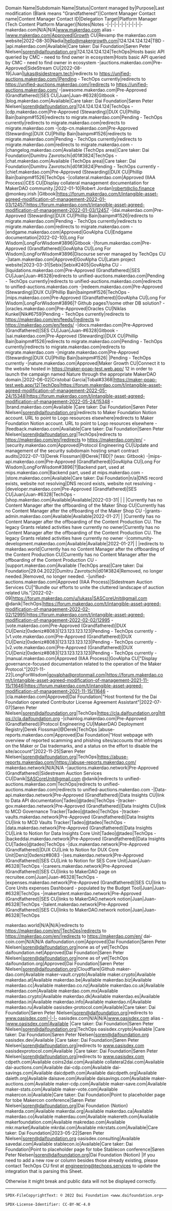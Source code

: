 Domain Name|Subdomain Name|Status|Content managed by|Purpose|Last modification (Blank means "Grandfathered")|Content Manager Contact name|Content Manager Contact ID|Delegation Target|Platform Manager (Tech Content Platform Manager)|Notes|Notes
-|-|-|-|-|-|-|-|-|-|-
makerdao.com|N/A|N/A|www.makerdao.com alias
-|www.makerdao.com|Approved|Growth CU|Revamp the makerdao.com website|2022-08-30|Nadia|hello@makergrowth.com|124.124.124.124|TBD
-|api.makerdao.com|Available|Care taker: Dai Foundation|Søren Peter Nielsen|soren@daifoundation.org|124.124.124.124|TechOps|Hosts basic API queried by CMC - need to find owner in ecosystem|Hosts basic API queried by CMC - need to find owner in ecosystem
-|auctions.makerdao.com|Pre-Approved|SideStream CU|2022-08-19|Juan|lukas@sidestream.tech|redirects to https://unified-auctions.makerdao.com/|Pending - TechOps currently|redirects to https://unified-auctions.makerdao.com/|redirects to https://unified-auctions.makerdao.com/
-|awesome.makerdao.com|Pre-Approved (Grandfathered)|SES CU|Juan|Juan-#6328|Gitbook
-|blog.makerdao.com|Available|Care taker: Dai Foundation|Søren Peter Nielsen|soren@daifoundation.org|124.124.124.124|TechOps 
-|cdp.makerdao.com|Pre-Approved (Stewarding)|DUX CU|Phillip Bain|bainpm#1526|redirects to migrate.makerdao.com|Pending - TechOps currently|redirects to migrate.makerdao.com|redirects to migrate.makerdao.com
-|cdp-cn.makerdao.com|Pre-Approved (Stewarding)|DUX CU|Phillip Bain|bainpm#1526|redirects to migrate.makerdao.com|Pending - TechOps currently|redirects to migrate.makerdao.com|redirects to migrate.makerdao.com
-|changelog.makerdao.com|Available (TechOps area)|Care taker: Dai Foundation|Dumitru Zavrotschi|d01#3824|TechOps 
-|chat.makerdao.com|Available (TechOps area)|Care taker: Dai Foundation|Dumitru Zavrotschi|d01#3824|Pending - TechOps currently
-|chief.makerdao.com|Pre-Approved (Stewarding)|DUX CU|Phillip Bain|bainpm#1526|TechOps
-|collateral.makerdao.com|Approved (IIAA Process)|CES CU|Display collateral management documentation for MakerDAO community.|2022-01-10|Robert Jordan|robert@clio.finance
@monkey.irish
|Gitbook|https://forum.makerdao.com/t/intangible-asset-agreed-modification-of-management-2022-01-03/12457|https://forum.makerdao.com/t/intangible-asset-agreed-modification-of-management-2022-01-03/12457
-|dai.makerdao.com|Pre-Approved (Stewarding)|DUX CU|Phillip Bain|bainpm#1526|redirects to migrate.makerdao.com|Pending - TechOps currently|redirects to migrate.makerdao.com|redirects to migrate.makerdao.com
-|endgame.makerdao.com|Approved|GovAlpha CU|Endgame documentation|2022-02-10|Long For Wisdom|LongForWisdom#3896|Gitbook
-|forum.makerdao.com|Pre-Approved (Grandfathered)|GovAlpha CU|Long For Wisdom|LongForWisdom#3896|Discourse server managed by TechOps CU
-|latam.makerdao.com|Approved|GovAlpha CU|Latam project website|2023-03-31|Sebix|Sebix#2405|GovAlpha CU
-|liquidations.makerdao.com|Pre-Approved (Grandfathered)|SES CU|Juan|Juan-#6328|redirects to unified-auctions.makerdao.com|Pending - TechOps currently|redirects to unified-auctions.makerdao.com|redirects to unified-auctions.makerdao.com
-|redeem.makerdao.com|Pre-Approved (Stewarding)|DUX CU|Phillip Bain|bainpm#1526|TechOps 
-|mips.makerdao.com|Pre-Approved (Grandfathered)|GovAlpha CU|Long For Wisdom|LongForWisdom#3896|? Github pages?/some other DB solution?
-|oracles.makerdao.com|Pre-Approved|Oracles CU|Niklas Kunkel|Nik#6759|Pending - TechOps currently|redirects to https://makerdao.com/en/feeds/|redirects to https://makerdao.com/en/feeds/
-|docs.makerdao.com|Pre-Approved (Grandfathered)|SES CU|Juan|Juan-#6328|Gitbook
-|sai.makerdao.com|Pre-Approved (Stewarding)|DUX CU|Phillip Bain|bainpm#1526|redirects to migrate.makerdao.com|Pending - TechOps currently|redirects to migrate.makerdao.com|redirects to migrate.makerdao.com
-|migrate.makerdao.com|Pre-Approved (Stewarding)|DUX CU|Phillip Bain|bainpm#1526| |Pending - TechOps currently
-|nature.makerdao.com|Approved|Maker Growth CU|Connect it to the website hosted in https://maker-poap-test.web.app/ 12 in order to launch the campaign named Nature through the appropriate MakerDAO domain.|2022-06-02|Cristobal Garcia|Tobal#3368|https://maker-poap-test.web.app/12|TechOps|https://forum.makerdao.com/t/intangible-asset-agreed-modification-of-management-2022-05-24/15348|https://forum.makerdao.com/t/intangible-asset-agreed-modification-of-management-2022-05-24/15348
-|brand.makerdao.com|Available |Care taker: Dai Foundation|Søren Peter Nielsen|soren@daifoundation.org|redirects to Maker Foundation Notion account. URL to point to Logo resources elsewhere|redirects to Maker Foundation Notion account. URL to point to Logo resources elsewhere
-|feedback.makerdao.com|Available|Care taker: Dai Foundation|Søren Peter Nielsen|soren@daifoundation.org|TechOps|redirects to https://makerdao.com/en/|redirects to https://makerdao.com/en/
-|security.makerdao.com|Approved|Protocol Engineering CU|Update and management of the security subdomain hosting smart contract audits|2022-07-13|Derek Flossman|@Derek|TBD|? (was: Gitbook)
-|mips-api.makerdao.com|Pre-Approved (Grandfathered)|GovAlpha CU|Long For Wisdom|LongForWisdom#3896|?|Backend part, used at mips.makerdao.com|Backend part, used at mips.makerdao.com
-|store.makerdao.com|Available|Care taker: Dai Foundation|n/a|DNS record exists, website not resolving|DNS record exists, website not resolving
-|developer.makerdao.com|Pre-Approved (Grandfathered)|SES CU|Juan|Juan-#6328|TechOps
-|shop.makerdao.com|Available|Available|2022-03-31| | | |Currently has no Content Manager after the offboarding of the Maker Shop CU|Currently has no Content Manager after the offboarding of the Maker Shop CU
-|grants-admin.makerdao.com|Available|Available|2022-01-27| | |Currently has no Content Manager after the offboarding of the Content  Production CU. The legacy Grants related activities have currently no owner|Currently has no Content Manager after the offboarding of the Content  Production CU. The legacy Grants related activities have currently no owner
-|community-development.makerdao.com|Available|Available|2022-01-27| | |redirects to makerdao.world|Currently has no Content Manager after the offboarding of the Content  Production CU|Currently has no Content Manager after the offboarding of the Content  Production CU
-|support.makerdao.com|Available (TechOps area)|Care taker: Dai Foundation|29.04.2022|Dumitru Zavrotschi|d01#3824|Removed, no longer needed.|Removed, no longer needed.
-|unified-auctions.makerdao.com|Approved (IIAA Process)|Sidestream Auction Services CU|"Bundle our efforts to unite the cluttered landscape of auction related UIs."|2022-02-09|https://forum.makerdao.com/u/lukass|SASCoreUnit@gmail.com @danik|TechOps|https://forum.makerdao.com/t/intangible-asset-agreed-modification-of-management-2022-02-02/12995|https://forum.makerdao.com/t/intangible-asset-agreed-modification-of-management-2022-02-02/12995
-|vote.makerdao.com|Pre-Approved (Grandfathered)|DUX CU|Deniz|0xdeniz#8083|123.123.123.123|Pending - TechOps currently
-|v1.vote.makerdao.com|Pre-Approved (Grandfathered)|DUX CU|Deniz|0xdeniz#8083|123.123.123.123|Pending - TechOps currently
-|v2.vote.makerdao.com|Pre-Approved (Grandfathered)|DUX CU|Deniz|0xdeniz#8083|123.123.123.123|Pending - TechOps currently
-|manual.makerdao.com|Approved (IIAA Process)|GovAlpha CU|"Display governance-focused documentation related to the operation of the Maker Protocol."|2021-11-22|LongForWisdom|govalpha@protonmail.com|https://forum.makerdao.com/t/intangible-asset-agreed-modification-of-management-2021-11-15/11646|https://forum.makerdao.com/t/intangible-asset-agreed-modification-of-management-2021-11-15/11646
-|cla.makerdao.com|Approved|Dai Foundation|"Host frontend for the Dai Foundation operated Contributor License Agreement Assistant"|2022-07-07|Søren Peter Nielsen|soren@daifoundation.org|TechOps|https://cla.daifoundation.org|https://cla.daifoundation.org
-|chainlog.makerdao.com|Pre-Approved (Grandfathered)|Protocol Engineering CU|MakerDAO Deployment Registry|Derek Flossman|@Derek|TechOps
|abuse-reports.makerdao.com|Approved|Dai Foundation|"Host webpage with overview of reported scamming and phishing sites/accounts that infringes on the Maker or Dai trademarks, and a status on the effort to disable the site/account"|2022-11-25|Søren Peter Nielsen|soren@daifoundation.org|TechOps|https://abuse-reports.makerdao.com/|https://abuse-reports.makerdao.com/
makerdao.network|N/A|N/A
-|auctions.makerdao.network|Pre-Approved (Grandfathered)|Sidestream Auction Services CU|Danik|SASCoreUnit@gmail.com @danik|redirects to unified-auctions.makerdao.com|TechOps|redirects to unified-auctions.makerdao.com|redirects to unified-auctions.makerdao.com
-|Data-api.makerdao.network|Pre-Approved (Grandfathered)|Data Insights CU|link to Data API documentation|Tadeo|@tadeo|TechOps
-|tracker-gov.makerdao.network|Pre-Approved (Grandfathered)|Data Insights CU|link to MCD Governance Tracker|Tadeo|@tadeo|TechOps
-|tracker-vaults.makerdao.network|Pre-Approved (Grandfathered)|Data Insights CU|link to MCD Vaults Tracker|Tadeo|@tadeo|TechOps
-|data.makerdao.network|Pre-Approved (Grandfathered)|Data Insights CU|Link to Notion for Data Insights Core Unit|Tadeo|@tadeo|TechOps
-|backeddai.makerdao.network|Pre-Approved (Grandfathered)|Data Insights CU|Tadeo|@tadeo|TechOps
-|dux.makerdao.network|Pre-Approved (Grandfathered)|DUX CU|Link to Notion for DUX Core Unit|Deniz|0xdeniz#8083
-|ses.makerdao.network|Pre-Approved (Grandfathered)|SES CU|Link to Notion for SES Core Unit|Juan|Juan-#6328|TechOps
-|careers.makerdao.network|Pre-Approved (Grandfathered)|SES CU|links to MakerDAO page on recruitee.com|Juan|Juan-#6328|TechOps
-|expenses.makerdao.network|Pre-Approved (Grandfathered)|SES CU|link to Core Units expenses Dashboard - populated by the Budget Tool|Juan|Juan-#6328|TechOps
-|makertalent.makerdao.network|Pre-Approved (Grandfathered)|SES CU|links to MakerDAO.network notion|Juan|Juan-#6328|TechOps
-|talent.makerdao.network|Pre-Approved (Grandfathered)|SES CU|links to MakerDAO.network notion|Juan|Juan-#6328|TechOps

makerdao.world|N/A|N/A|redirects to https://makerdao.com/en/|TechOps|redirects to https://makerdao.com/en/|redirects to https://makerdao.com/en/
dai-coin.com|N/A|N/A
daifoundation.com|Approved|Dai Foundation|Søren Peter Nielsen|soren@daifoundation.org|none as of yet|TechOps 
daifoundation.net|Approved|Dai Foundation|Søren Peter Nielsen|soren@daifoundation.org|none as of yet|TechOps 
daifoundation.org|Approved|Dai Foundation|Søren Peter Nielsen|soren@daifoundation.org|Cloudflare|Github
maker-dao.com|Available
maker-vault.crypto|Available
maker.crypto|Available
makerdao.at|Available
makerdao.be|Available
makerdao.biz|Available
makerdao.cc|Available
makerdao.co.nz|Available
makerdao.co.uk|Available
makerdao.com|Available
makerdao.com.mx|Available
makerdao.crypto|Available
makerdao.dk|Available
makerdao.es|Available
makerdao.in|Available
makerdao.info|Available
makerdao.nl|Available
makerdao.ru|Available
oasisdex-protocol.com|Available|Care taker: Dai Foundation|Søren Peter Nielsen|soren@daifoundation.org|redirects to www.oasisdex.com|-|-|-
oasisdex.com|N/A|N/A|www.oasisdex.com alias
-|www.oasisdex.com|Available |Care taker: Dai Foundation|Søren Peter Nielsen|soren@daifoundation.org|TechOps 
oasisdex.crypto|Available |Care taker: Dai Foundation|Søren Peter Nielsen|soren@daifoundation.org
oasisdex.dev|Available |Care taker: Dai Foundation|Søren Peter Nielsen|soren@daifoundation.org|redirects to www.oasisdex.com
oasisdexprotocol.com|Available |Care taker: Dai Foundation|Søren Peter Nielsen|soren@daifoundation.org|redirects to www.oasisdex.com
cdpeth.com|Available
coins2dai.com|Available
collateral2dai.com|Available
dai-auctions.com|Available
dai-cdp.com|Available
dai-savings.com|Available
daicdpeth.com|Available
daicdpeth.org|Available
daieth.org|Available
daisave.com|Available
daisavings.com|Available
maker-auctions.com|Available
maker-cdp.com|Available
maker-save.com|Available
maker-stats.com|Available
maker-vote.com|Available
makercon.io|Available|Care taker: Dai Foundation|Point to placeholder page for tobe Makercon conference|Søren Peter Nielsen|soren@daifoundation.org|Dai Foundation (Notion)
makerda.com|Available
makerdai.org|Available
makerdao.ca|Available
makerdao.co|Available
makerdau.com|Available
makereth.com|Available
makerfoundation.com|Available
makredao.com|Available
mkr.market|Available
mkrdai.com|Available
mkrstats.com|Available|Care taker: Dai Foundation|2023-05-22|Søren Peter Nielsen|soren@daifoundation.org
oasisdex.consulting|Available
savedai.com|Available
stablecon.io|Available|Care taker: Dai Foundation|Point to placeholder page for tobe Stablecon conference|Søren Peter Nielsen|soren@daifoundation.org|Dai Foundation (Notion)
|If you need to add a new row or column besides those already existing, please contact TechOps CU first at engineering@techops.services to update the integration that is parsing this Sheet.

Otherwise it might break and public data will not be displayed correctly.

---


```
SPDX-FileCopyrightText: © 2022 Dai Foundation <www.daifoundation.org>

SPDX-License-Identifier: CC-BY-NC-4.0
```